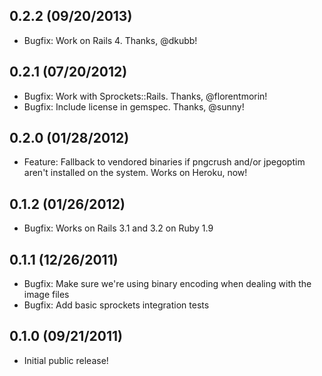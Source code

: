 0.2.2 (09/20/2013)
-------------------------

* Bugfix: Work on Rails 4. Thanks, @dkubb!

0.2.1 (07/20/2012)
-------------------------

* Bugfix: Work with Sprockets::Rails. Thanks, @florentmorin!
* Bugfix: Include license in gemspec. Thanks, @sunny!

0.2.0 (01/28/2012)
-------------------------

* Feature: Fallback to vendored binaries if pngcrush and/or jpegoptim aren't installed on the system. Works on Heroku, now!

0.1.2 (01/26/2012)
-------------------------

* Bugfix: Works on Rails 3.1 and 3.2 on Ruby 1.9

0.1.1 (12/26/2011)
-------------------------

* Bugfix: Make sure we're using binary encoding when dealing with the image files
* Bugfix: Add basic sprockets integration tests

0.1.0 (09/21/2011)
-------------------------

* Initial public release!
